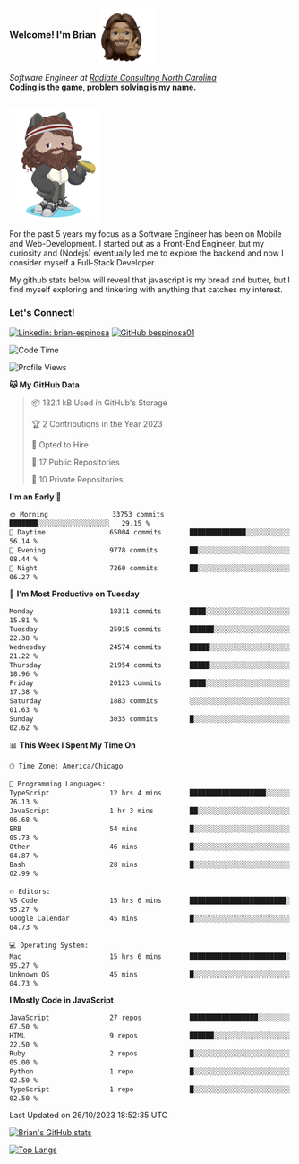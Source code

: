 ###  Welcome! I'm Brian <img align="center" src="https://github.com/bespinosa01/bespinosa01/blob/main/assets/peace-animoji.png" height="100" /></h2>
<p><em>Software Engineer at <a href="https://www.radiateconsulting.coop/north-carolina-tech-coop">Radiate Consulting North Carolina</a>
 <br/>
<!-- </br>Developer Consultant at <a href="https://codethedream.org/">Code The Dream</a> -->
</em> <b>Coding is the game, problem solving is my name.</b></p>

<br/>


 <img align="center" src="https://github.com/bespinosa01/bespinosa01/blob/main/assets/octo-me.png" height="200" /> 
 <p>
 For the past 5 years my focus as a Software Engineer has been on Mobile and Web-Development. I started out as a Front-End Engineer, but my curiosity and (Nodejs) eventually led me to explore the backend and now I consider myself a Full-Stack Developer.
</p>
<p>
 My github stats below will reveal that javascript is my bread and butter, but I find myself exploring and tinkering with anything that catches my interest. 
 </p>
 
 
### Let's Connect!

[![Linkedin: brian-espinosa](https://img.shields.io/badge/-brian--espinosa-blue?style=flat-square&logo=Linkedin&logoColor=white&link=https://www.linkedin.com/in/brian-espinosa/)](https://www.linkedin.com/in/brian-espinosa/)
[![GitHub bespinosa01](https://img.shields.io/github/followers/bespinosa01?label=follow&style=social)](https://github.com/bespinosa01)



<!--START_SECTION:waka-->
![Code Time](http://img.shields.io/badge/Code%20Time-1%2C333%20hrs%2025%20mins-blue)

![Profile Views](http://img.shields.io/badge/Profile%20Views-0-blue)

**🐱 My GitHub Data** 

> 📦 132.1 kB Used in GitHub's Storage 
 > 
> 🏆 2 Contributions in the Year 2023
 > 
> 💼 Opted to Hire
 > 
> 📜 17 Public Repositories 
 > 
> 🔑 10 Private Repositories 
 > 
**I'm an Early 🐤** 

```text
🌞 Morning                33753 commits       ███████░░░░░░░░░░░░░░░░░░   29.15 % 
🌆 Daytime                65004 commits       ██████████████░░░░░░░░░░░   56.14 % 
🌃 Evening                9778 commits        ██░░░░░░░░░░░░░░░░░░░░░░░   08.44 % 
🌙 Night                  7260 commits        ██░░░░░░░░░░░░░░░░░░░░░░░   06.27 % 
```
📅 **I'm Most Productive on Tuesday** 

```text
Monday                   18311 commits       ████░░░░░░░░░░░░░░░░░░░░░   15.81 % 
Tuesday                  25915 commits       ██████░░░░░░░░░░░░░░░░░░░   22.38 % 
Wednesday                24574 commits       █████░░░░░░░░░░░░░░░░░░░░   21.22 % 
Thursday                 21954 commits       █████░░░░░░░░░░░░░░░░░░░░   18.96 % 
Friday                   20123 commits       ████░░░░░░░░░░░░░░░░░░░░░   17.38 % 
Saturday                 1883 commits        ░░░░░░░░░░░░░░░░░░░░░░░░░   01.63 % 
Sunday                   3035 commits        █░░░░░░░░░░░░░░░░░░░░░░░░   02.62 % 
```


📊 **This Week I Spent My Time On** 

```text
🕑︎ Time Zone: America/Chicago

💬 Programming Languages: 
TypeScript               12 hrs 4 mins       ███████████████████░░░░░░   76.13 % 
JavaScript               1 hr 3 mins         ██░░░░░░░░░░░░░░░░░░░░░░░   06.68 % 
ERB                      54 mins             █░░░░░░░░░░░░░░░░░░░░░░░░   05.73 % 
Other                    46 mins             █░░░░░░░░░░░░░░░░░░░░░░░░   04.87 % 
Bash                     28 mins             █░░░░░░░░░░░░░░░░░░░░░░░░   02.99 % 

🔥 Editors: 
VS Code                  15 hrs 6 mins       ████████████████████████░   95.27 % 
Google Calendar          45 mins             █░░░░░░░░░░░░░░░░░░░░░░░░   04.73 % 

💻 Operating System: 
Mac                      15 hrs 6 mins       ████████████████████████░   95.27 % 
Unknown OS               45 mins             █░░░░░░░░░░░░░░░░░░░░░░░░   04.73 % 
```

**I Mostly Code in JavaScript** 

```text
JavaScript               27 repos            █████████████████░░░░░░░░   67.50 % 
HTML                     9 repos             ██████░░░░░░░░░░░░░░░░░░░   22.50 % 
Ruby                     2 repos             █░░░░░░░░░░░░░░░░░░░░░░░░   05.00 % 
Python                   1 repo              █░░░░░░░░░░░░░░░░░░░░░░░░   02.50 % 
TypeScript               1 repo              █░░░░░░░░░░░░░░░░░░░░░░░░   02.50 % 
```




 Last Updated on 26/10/2023 18:52:35 UTC
<!--END_SECTION:waka-->


<!--  Github STATS -->
[![Brian's GitHub stats](https://github-readme-stats.vercel.app/api?username=bespinosa01&hide=stars,contribs&count_private=true&show_icons=true)](https://github.com/anuraghazra/github-readme-stats)

[![Top Langs](https://github-readme-stats.vercel.app/api/top-langs/?username=bespinosa01&layout=compact)](https://github.com/anuraghazra/github-readme-stats)



<!--
**bespinosa01/bespinosa01** is a ✨ _special_ ✨ repository because its `README.md` (this file) appears on your GitHub profile.

Here are some ideas to get you started:

- 🔭 I’m currently working on ...
- 🌱 I’m currently learning ...
- 👯 I’m looking to collaborate on ...
- 🤔 I’m looking for help with ...
- 💬 Ask me about ...
- 📫 How to reach me: ...
- 😄 Pronouns: ...
- ⚡ Fun fact: ...
-->
